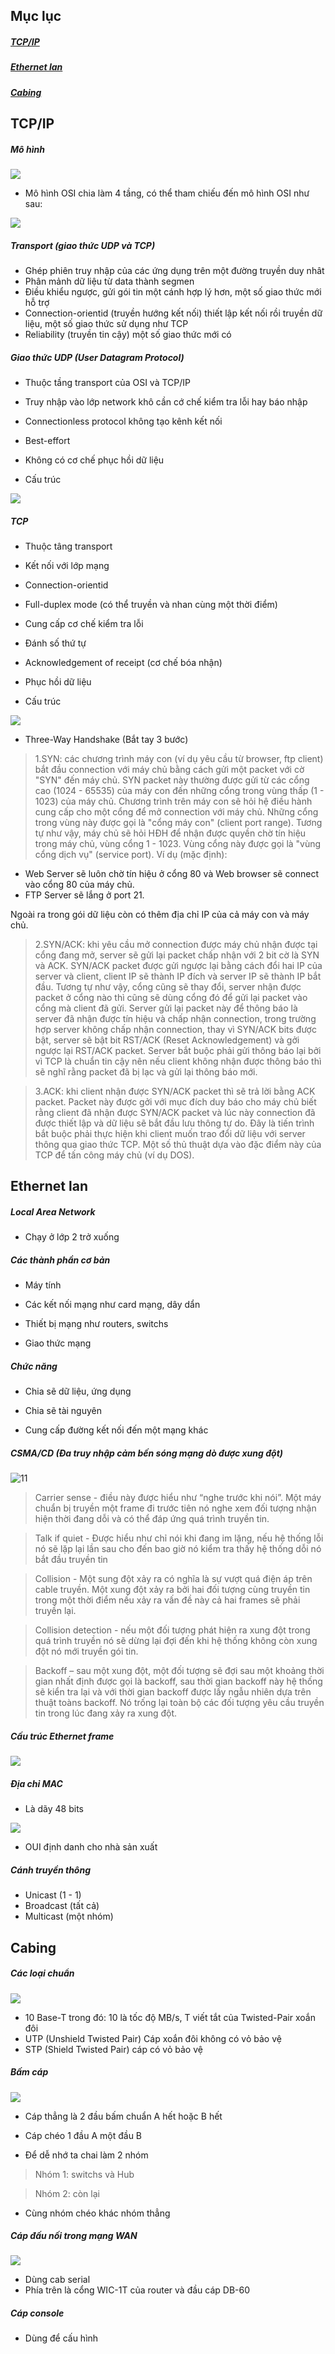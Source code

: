 ## Mục lục

##### [TCP/IP](#1)

##### [Ethernet lan](#2)

##### [Cabing](#3)

<a name = "1"></a>
## TCP/IP

##### Mô hình

![](https://github.com/trung10/CCNA/blob/master/Lv2/Pictures/TCP-IP-Model.png)

* Mô hình OSI chia làm 4 tầng, có thể tham chiếu đến mô hình OSI như sau:

![](https://github.com/trung10/CCNA/blob/master/Lv2/Pictures/OSI-TCP-IP2.jpg)

##### Transport (giao thức UDP và TCP)

* Ghép phiên truy nhập của các ứng dụng trên một đường truyền duy nhât
* Phân mảnh dữ liệu từ data thành segmen
* Điều khiểu ngược, gửi gói tin một cánh hợp lý hơn, một số giao thức mới hỗ trợ
* Connection-orientid (truyền hướng kết nối) thiết lập kết nối rồi truyền dữ liệu, một số giao thức sử dụng như TCP
* Reliability (truyền tin cậy) một số giao thức mới có

##### Giao thức UDP (User Datagram Protocol)

* Thuộc tầng transport của OSI và TCP/IP
* Truy nhập vào lớp network khô cần cớ chế kiểm tra lỗi hay báo nhập
* Connectionless protocol không tạo kênh kết nối
* Best-effort 
* Không có cơ chế phục hồi dữ liệu

* Cấu trúc

![](https://github.com/trung10/CCNA/blob/master/Lv2/Pictures/udppacket.gif)

##### TCP

* Thuộc tâng transport 
* Kết nối với lớp mạng
* Connection-orientid 
* Full-duplex mode (có thể truyền và nhan cùng một thời điểm)
* Cung cấp cơ chế kiểm tra lỗi
* Đánh số thứ tự
* Acknowledgement of receipt (cơ chế bóa nhận)
* Phục hồi dữ liệu

* Cấu trúc

![](https://github.com/trung10/CCNA/blob/master/Lv2/Pictures/TCP_UDP_headers.JPG)

* Three-Way Handshake (Bắt tay 3 bước)

> 1.SYN: các chương trình máy con (ví dụ yêu cầu từ browser, ftp client) bắt đầu connection với máy chủ bằng cách gửi một packet với cờ "SYN" đến máy chủ.
SYN packet này thường được gửi từ các cổng cao (1024 - 65535) của máy con đến những cổng trong vùng thấp (1 - 1023) của máy chủ. Chương trình trên máy con sẽ hỏi hệ điều hành cung cấp cho một cổng để mở connection với máy chủ. Những cổng trong vùng này được gọi là "cổng máy con" (client port range). Tương tự như vậy, máy chủ sẽ hỏi HĐH để nhận được quyền chờ tín hiệu trong máy chủ, vùng cổng 1 - 1023. Vùng cổng này được gọi là "vùng cổng dịch vụ" (service port).
Ví dụ (mặc định):

* Web Server sẽ luôn chờ tín hiệu ở cổng 80 và Web browser sẽ connect vào cổng 80 của máy chủ.
* FTP Server sẽ lắng ở port 21.

Ngoài ra trong gói dữ liệu còn có thêm địa chỉ IP của cả máy con và máy chủ.

> 2.SYN/ACK: khi yêu cầu mở connection được máy chủ nhận được tại cổng đang mở, server sẽ gửi lại packet chấp nhận với 2 bit cờ là SYN và ACK.
SYN/ACK packet được gửi ngược lại bằng cách đổi hai IP của server và client, client IP sẽ thành IP đích và server IP sẽ thành IP bắt đầu. Tương tự như vậy, cổng cũng sẽ thay đổi, server nhận được packet ở cổng nào thì cũng sẽ dùng cổng đó để gửi lại packet vào cổng mà client đã gửi.
Server gửi lại packet này để thông báo là server đã nhận được tín hiệu và chấp nhận connection, trong trường hợp server không chấp nhận connection, thay vì SYN/ACK bits được bật, server sẽ bật bit RST/ACK (Reset Acknowledgement) và gởi ngược lại RST/ACK packet.
Server bắt buộc phải gửi thông báo lại bởi vì TCP là chuẩn tin cậy nên nếu client không nhận được thông báo thì sẽ nghĩ rằng packet đã bị lạc và gửi lại thông báo mới.

> 3.ACK: khi client nhận được SYN/ACK packet thì sẽ trả lời bằng ACK packet. Packet này được gởi với mục đích duy báo cho máy chủ biết rằng client đã nhận được SYN/ACK packet và lúc này connection đã được thiết lập và dữ liệu sẽ bắt đầu lưu thông tự do.
Đây là tiến trình bắt buộc phải thực hiện khi client muốn trao đổi dữ liệu với server thông qua giao thức TCP. Một số thủ thuật dựa vào đặc điểm này của TCP để tấn công máy chủ (ví dụ DOS).

<a name = "2"></a>
## Ethernet lan

##### Local Area Network

* Chạy ở lớp 2 trở xuống

##### Các thành phần cơ bản

* Máy tính

* Các kết nối mạng như card mạng, dây dẩn

* Thiết bị mạng như routers, switchs

* Giao thức mạng

##### Chức năng

* Chia sẽ dữ liệu, ứng dụng

* Chia sẽ tài nguyên

* Cung cấp đường kết nối đến một mạng khác

##### CSMA/CD (Đa truy nhập cảm bến sóng mạng dò được xung đột)

![11](https://github.com/trung10/CCNA/blob/master/Lv2/Pictures/19583.png)

> Carrier sense - điều này được hiểu như “nghe trước khi nói”. Một máy chuẩn bị truyền một frame đi trước tiên nó nghe xem đối tượng nhận hiện thời đang dỗi và có thể đáp ứng quá trình truyền tin.

> Talk if quiet - Được hiểu như chỉ nói khi đang im lặng, nếu hệ thống lỗi nó sẽ lặp lại lần sau cho đến bao giờ nó kiểm tra thấy hệ thống dỗi nó bắt đầu truyền tin

> Collision - Một sung đột xảy ra có nghĩa là sự vượt quá điện áp trên cable truyền. Một xung đột xảy ra bởi hai đối tượng cùng truyền tin trong một thời điểm nếu xảy ra vấn đề này cả hai frames sẽ phải truyền lại.

> Collision detection - nếu một đối tượng phát hiện ra xung đột trong quá trình truyền nó sẽ dừng lại đợi đến khi hệ thống không còn xung đột nó mới truyền gói tin.

> Backoff – sau một xung đột, một đối tượng sẽ đợi sau một khoảng thời gian nhất định được gọi là backoff, sau thời gian backoff này hệ thống sẽ kiển tra lại và với thời gian backoff được lấy ngẫu nhiên dựa trên thuật toàns backoff. Nó trống lại toàn bộ các đối tượng yêu cầu truyền tin trong lúc đang xảy ra xung đột.


##### Cấu trúc Ethernet frame

![](https://github.com/trung10/CCNA/blob/master/Lv2/Pictures/ethernet-frame.png)

##### Địa chỉ MAC

* Là dãy 48 bits

![](https://github.com/trung10/CCNA/blob/master/Lv2/Pictures/mac-address.png)

* OUI định danh cho nhà sản xuất

##### Cánh truyền thông

* Unicast (1 - 1)
* Broadcast (tất cả)
* Multicast (một nhóm)

<a name = "3"></a>
## Cabing

##### Các loại chuẩn

![](https://github.com/trung10/CCNA/blob/master/Lv2/Pictures/cab1.jpg)

* 10 Base-T trong đó: 10 là tốc độ MB/s, T viết tắt của Twisted-Pair xoắn đôi
* UTP (Unshield Twisted Pair) Cáp xoắn đôi không có vỏ bảo vệ
* STP (Shield Twisted Pair) cáp có vỏ bảo vệ

##### Bấm cáp

![](https://github.com/trung10/CCNA/blob/master/Lv2/Pictures/cab2.jpg)

* Cáp thẳng là 2 đầu bấm chuẩn A hết hoặc B hết
* Cáp chéo 1 đầu A một đầu B

* Để dễ nhớ ta chai làm 2 nhóm

> Nhóm 1: switchs và Hub

> Nhóm 2: còn lại

* Cùng nhóm chéo khác nhóm thẳng

##### Cáp đấu nối trong mạng WAN

![](https://github.com/trung10/CCNA/blob/master/Lv2/Pictures/cab3.jpg)

* Dùng cab serial 
* Phía trên là cổng WIC-1T của router và đầu cáp DB-60

##### Cáp console

* Dùng để cấu hình





